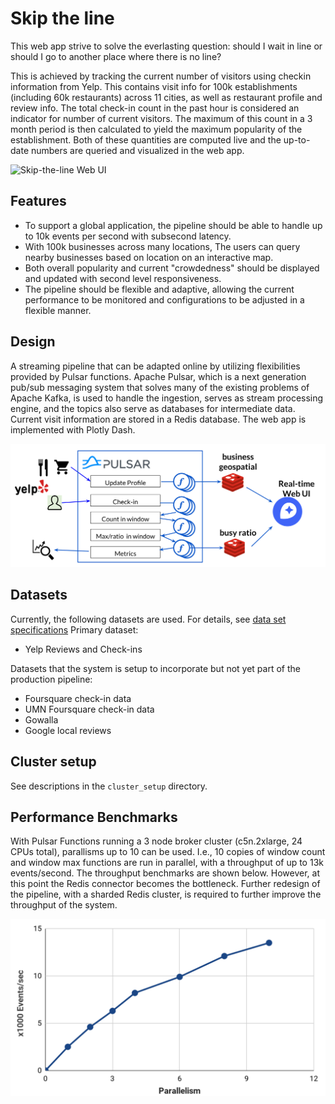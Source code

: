 # Skip the line
This web app strive to solve the everlasting question:  should I wait in line or should I go to another place where there is no line?

This is achieved by tracking the current number of visitors using checkin information from Yelp. This contains visit info for 100k establishments (including 60k restaurants) across 11 cities, as well as restaurant profile and review info. The total check-in count in the past hour is considered an indicator for number of current visitors.  The maximum of this count in a 3 month period is then calculated to yield the maximum popularity of the establishment.  Both of these quantities are computed live and the up-to-date numbers are queried and visualized in the web app.

![Skip-the-line Web UI](images/screencast.gif)

## Features

* To support a global application, the pipeline should be able to handle up to 10k events per second with subsecond latency.
* With 100k businesses across many locations, The users can query nearby businesses based on location on an interactive map.
* Both overall popularity and current "crowdedness" should be displayed and updated with second level responsiveness.
* The pipeline should be flexible and adaptive, allowing the current performance to be monitored and configurations to be adjusted in a flexible manner.

## Design
A streaming pipeline that can be adapted online by utilizing flexibilities provided by Pulsar functions.  Apache Pulsar, which is a next generation pub/sub messaging system that solves many of the existing problems of Apache Kafka, is used to handle the ingestion, serves as stream processing engine, and the topics also serve as databases for intermediate data.  Current visit information are stored in a Redis database.  The web app is implemented with Plotly Dash.

![Compute workflow](images/compute_workflow.png)

## Datasets

Currently, the following datasets are used.  For details,
see [data set specifications](dataset.md)
Primary dataset:

* Yelp Reviews and Check-ins

Datasets that the system is setup to incorporate but not yet part of the production pipeline:

* Foursquare check-in data
* UMN Foursquare check-in data
* Gowalla
* Google local reviews

## Cluster setup

See descriptions in the `cluster_setup` directory.

## Performance Benchmarks

With Pulsar Functions running a 3 node broker cluster (c5n.2xlarge, 24 CPUs total), parallisms up to 10 can be used.  I.e., 10 copies of window count and window max functions are run in parallel, with a throughput of up to 13k events/second.  The throughput benchmarks are shown below.  However, at this point the Redis connector becomes the bottleneck.  Further redesign of the pipeline, with a sharded Redis cluster, is required to further improve the throughput of the system.

![Parallelization performance benchmark](images/performance.png)
